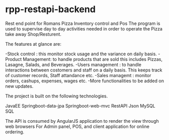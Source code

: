 # rpp-restapi-backend
Rest end point for Romans Pizza Inventory control and Pos
The program is used to supervise day to day activities needed in order to operate the Pizza take away Shop/Resturent.

The features at glance are:

-Stock control : this monitor stock usage and the variance on daily basis.
-Product Management: to handle products that are sold this includes Pizzas, Lasagne, Salads, and Beverages.
-Users management : to handle interactions between costomers and staff on a daily basis. This keeps track of customer records, Staff attandance etc.
-Sales managemt : monitor orders, cashups, expenses, wages etc.
-More functionalities to be added on new updates.

The project is built on the following technologies.

JavaEE 
Springboot-data-jpa
Springboot-web-mvc
RestAPI
Json
MySQL
SQL

The API is consumed by AngularJS application to render the view through web browsers
For Admin panel, POS, and client application for online ordering.
